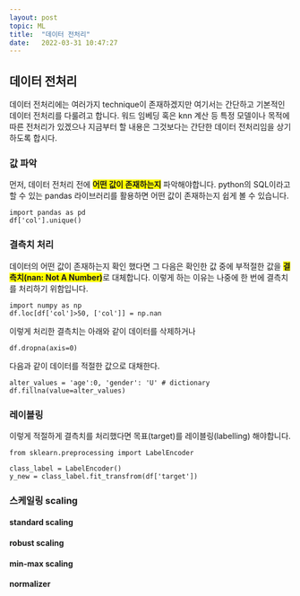 ```yaml
---
layout: post
topic: ML
title:  "데이터 전처리"
date:   2022-03-31 10:47:27
---
```


## 데이터 전처리
데이터 전처리에는 여러가지 technique이 존재하겠지만 여기서는 간단하고 기본적인 데이터 전처리를 다룰려고 합니다.
워드 임베딩 혹은 knn 계산 등 특정 모델이나 목적에 따른 전처리가 있겠으나 지금부터 할 내용은 그것보다는 간단한
데이터 전처리임을 상기하도록 합시다.

### 값 파악
먼저, 데이터 전처리 전에 <span style="background-color:yellow">**어떤 값이 존재하는지**</span> 파악해야합니다.
python의 SQL이라고 할 수 있는 pandas 라이브러리를 활용하면 어떤 값이 존재하는지 쉽게 볼 수 있습니다.

```
import pandas as pd
df['col'].unique()
```
### 결측치 처리
데이터의 어떤 값이 존재하는지 확인 했다면 그 다음은 확인한 값 중에 부적절한 값을 
<span style="background-color:yellow">**결측치(nan: Not A Number)**</span>로 대체합니다.
이렇게 하는 이유는 나중에 한 번에 결측치를 처리하기 위함입니다.

```
import numpy as np
df.loc[df['col']>50, ['col']] = np.nan
```

이렇게 처리한 결측치는 
아래와 같이 데이터를 삭제하거나

```
df.dropna(axis=0)
```

다음과 같이 데이터를 적절한 값으로 대채한다.
```
alter_values = 'age':0, 'gender': 'U' # dictionary 
df.fillna(value=alter_values)
```

### 레이블링
이렇게 적절하게 결측치를 처리했다면 목표(target)를 레이블링(labelling) 해야합니다.

```
from sklearn.preprocessing import LabelEncoder

class_label = LabelEncoder()
y_new = class_label.fit_transfrom(df['target'])
```

### 스케일링 scaling

#### standard scaling
#### robust scaling
#### min-max scaling
#### normalizer

